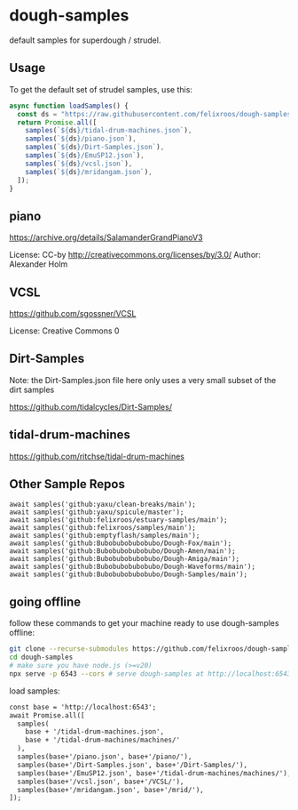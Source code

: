 # dough-samples

default samples for superdough / strudel.

## Usage

To get the default set of strudel samples, use this:

```js
async function loadSamples() {
  const ds = "https://raw.githubusercontent.com/felixroos/dough-samples/main/";
  return Promise.all([
    samples(`${ds}/tidal-drum-machines.json`),
    samples(`${ds}/piano.json`),
    samples(`${ds}/Dirt-Samples.json`),
    samples(`${ds}/EmuSP12.json`),
    samples(`${ds}/vcsl.json`),
    samples(`${ds}/mridangam.json`),
  ]);
}
```

## piano

<https://archive.org/details/SalamanderGrandPianoV3>

License: CC-by <http://creativecommons.org/licenses/by/3.0/> Author: Alexander Holm

## VCSL

<https://github.com/sgossner/VCSL>

License: Creative Commons 0

## Dirt-Samples

Note: the Dirt-Samples.json file here only uses a very small subset of the dirt samples

<https://github.com/tidalcycles/Dirt-Samples/>

## tidal-drum-machines

<https://github.com/ritchse/tidal-drum-machines>

## Other Sample Repos

```plaintext
await samples('github:yaxu/clean-breaks/main');
await samples('github:yaxu/spicule/master');
await samples('github:felixroos/estuary-samples/main');
await samples('github:felixroos/samples/main');
await samples('github:emptyflash/samples/main');
await samples('github:Bubobubobubobubo/Dough-Fox/main');
await samples('github:Bubobubobubobubo/Dough-Amen/main');
await samples('github:Bubobubobubobubo/Dough-Amiga/main');
await samples('github:Bubobubobubobubo/Dough-Waveforms/main');
await samples('github:Bubobubobubobubo/Dough-Samples/main');
```

## going offline

follow these commands to get your machine ready to use dough-samples offline:

```sh
git clone --recurse-submodules https://github.com/felixroos/dough-samples.git
cd dough-samples
# make sure you have node.js (>=v20)
npx serve -p 6543 --cors # serve dough-samples at http://localhost:6543
```

load samples:

```txt
const base = 'http://localhost:6543';
await Promise.all([
  samples(
    base + '/tidal-drum-machines.json',
    base + '/tidal-drum-machines/machines/'
  ),
  samples(base+'/piano.json', base+'/piano/'),
  samples(base+'/Dirt-Samples.json', base+'/Dirt-Samples/'),
  samples(base+'/EmuSP12.json', base+'/tidal-drum-machines/machines/'),
  samples(base+'/vcsl.json', base+'/VCSL/'),
  samples(base+'/mridangam.json', base+'/mrid/'),
]);
```
